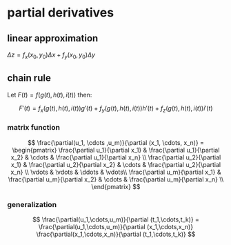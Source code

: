 # partial derivatives

## linear approximation

$\Delta z = f_x(x_0, y_0)\Delta x + f_y(x_0, y_0)\Delta y$

## chain rule

Let $F(t) = f(g(t), h(t), i(t))$ then:

$$
F'(t) = f_x(g(t), h(t), i(t))g'(t) + f_y(g(t), h(t), i(t))h'(t) + f_z(g(t), h(t), i(t))i'(t)
$$

### matrix function

$$
\frac{\partial(u_1, \cdots ,u_m)}{\partial (x_1, \cdots, x_n)} =
\begin{pmatrix}
	\frac{\partial u_1}{\partial x_1} & \frac{\partial u_1}{\partial x_2} & \cdots & \frac{\partial u_1}{\partial x_n} \\
	\frac{\partial u_2}{\partial x_1} & \frac{\partial u_2}{\partial x_2} & \cdots & \frac{\partial u_2}{\partial x_n} \\
	\vdots & \vdots & \ddots & \vdots\\
	\frac{\partial u_m}{\partial x_1} & \frac{\partial u_m}{\partial x_2} & \cdots & \frac{\partial u_m}{\partial x_n} \\
\end{pmatrix}
$$

### generalization

$$
\frac{\partial(u_1,\cdots,u_m)}{\partial (t_1,\cdots,t_k)} =
\frac{\partial(u_1,\cdots,u_m)}{\partial (x_1,\cdots,x_n)}
\frac{\partial(x_1,\cdots,x_n)}{\partial (t_1,\cdots,t_k)}
$$
